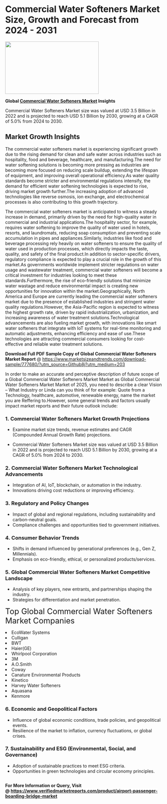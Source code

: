 <H1>Commercial Water Softeners Market Size, Growth and Forecast from 2024 - 2031</H1><img class="aligncenter size-medium wp-image-584254" src="https://thirdeyenews.in/wp-content/uploads/2024/09/Global-Market-Research-300x168.jpeg" alt="" width="300" height="168" /><p><strong>Global&nbsp;<a href="https://www.marketsizeandtrends.com/download-sample/777680/?utm_source=Github8j?utm_medium=203">Commercial Water Softeners Market</a> Insights</strong></p><p>Commercial Water Softeners Market size was valued at USD 3.5 Billion in 2022 and is projected to reach USD 5.1 Billion by 2030, growing at a CAGR of 5.0% from 2024 to 2030.</p><p><h2>Market Growth Insights</h2> <p>The commercial water softeners market is experiencing significant growth due to the rising demand for clean and safe water across industries such as hospitality, food and beverage, healthcare, and manufacturing.The need for water softening solutions is becoming more pressing as industries are becoming more focused on reducing scale buildup, extending the lifespan of equipment, and improving overall operational efficiency.As water quality standards become stricter and environmental regulations intensify, the demand for efficient water softening technologies is expected to rise, driving market growth further.The increasing adoption of advanced technologies like reverse osmosis, ion exchange, and electrochemical processes is also contributing to this growth trajectory.</p> <p>The commercial water softeners market is anticipated to witness a steady increase in demand, primarily driven by the need for high-quality water in commercial and industrial applications.The hospitality sector, for example, requires water softening to improve the quality of water used in hotels, resorts, and laundromats, reducing soap consumption and preventing scale accumulation in pipes and appliances.Similarly, industries like food and beverage processing rely heavily on water softeners to ensure the quality of water used in production processes, which directly impacts the taste, quality, and safety of the final product.In addition to sector-specific drivers, regulatory compliance is expected to play a crucial role in the growth of this market.As governments worldwide implement stricter regulations on water usage and wastewater treatment, commercial water softeners will become a critical investment for industries looking to meet these standards.Furthermore, the rise of eco-friendly solutions that minimize water wastage and reduce environmental impact is creating new opportunities for innovation within the market.Geographically, North America and Europe are currently leading the commercial water softeners market due to the presence of established industries and stringent water quality regulations.However, the Asia-Pacific region is expected to witness the highest growth rate, driven by rapid industrialization, urbanization, and increasing awareness of water treatment solutions.Technological advancements are also fueling market growth, with innovations like smart water softeners that integrate with IoT systems for real-time monitoring and automatic adjustments, enhancing efficiency and ease of use.These technologies are attracting commercial consumers looking for cost-effective and reliable water treatment solutions.<p><span class=""><strong>Download Full PDF Sample Copy of Global Commercial Water Softeners Market Report</strong> @ <a href="https://www.marketsizeandtrends.com/download-sample/777680/?utm_source=Github8j?utm_medium=203" target="_blank">https://www.marketsizeandtrends.com/download-sample/777680/?utm_source=Github8j?utm_medium=203</a></span></p><p>In order to make an accurate and perceptive description of future scope of a Global&nbsp;Commercial Water Softeners Market Market as Global&nbsp;Commercial Water Softeners Market Market of 2025, you need to describe a clear Vision &ndash; What Industry or Linda can you think of for example: Quote from a Technology, healthcare, automotive, renewable energy, name the market you are Reffering to.However, some general trends and factors usually impact market reports and their future outlook include:</p><h3>1.&nbsp;<strong>Commercial Water Softeners Market Growth Projections</strong></h3><ul><li>Examine market size trends, revenue estimates and CAGR (Compounded Annual Growth Rate) projections.</li><li><p>Commercial Water Softeners Market size was valued at USD 3.5 Billion in 2022 and is projected to reach USD 5.1 Billion by 2030, growing at a CAGR of 5.0% from 2024 to 2030.</p></li></ul><h3>2.&nbsp;<strong>Commercial Water Softeners Market Technological Advancements</strong></h3><ul><li>Integration of AI, IoT, blockchain, or automation in the industry.</li><li>Innovations driving cost reductions or improving efficiency.</li></ul><h3>3.&nbsp;<strong>Regulatory and Policy Changes</strong></h3><ul><li>Impact of global and regional regulations, including sustainability and carbon-neutral goals.</li><li>Compliance challenges and opportunities tied to government initiatives.</li></ul><h3>4.&nbsp;<strong>Consumer Behavior Trends</strong></h3><ul><li>Shifts in demand influenced by generational preferences (e.g., Gen Z, Millennials).</li><li>Emphasis on eco-friendly, ethical, or personalized products/services.</li></ul><h3>5.&nbsp;<strong>Global Commercial Water Softeners Market Competitive Landscape</strong></h3><ul><li>Analysis of key players, new entrants, and partnerships shaping the industry.</li><li>Strategies for differentiation and market penetration.</li></ul><p data-pm-slice="1 1 []"><span style="color: inherit; font-family: inherit; font-size: 25px;">Top Global Commercial Water Softeners Market Companies</span></p><div class="" data-test-id=""><p><li>EcoWater Systems</li><li> Culligan</li><li> BWT</li><li> Haier(GE)</li><li> Whirlpool Corporation</li><li> 3M</li><li> A.O.Smith</li><li> Coway</li><li> Canature Environmental Products</li><li> Kinetico</li><li> Harvey Water Softeners</li><li> Aquasana</li><li> Kenmore</li></p></div><h3>6.&nbsp;<strong>Economic and Geopolitical Factors</strong></h3><ul><li>Influence of global economic conditions, trade policies, and geopolitical events.</li><li>Resilience of the market to inflation, currency fluctuations, or global crises.</li></ul><h3>7.&nbsp;<strong>Sustainability and ESG (Environmental, Social, and Governance)</strong></h3><ul><li>Adoption of sustainable practices to meet ESG criteria.</li><li>Opportunities in green technologies and circular economy principles.</li></ul><h2><strong style="font-size: 14px;">For More Information or Query, Visit @&nbsp;</strong><a style="background-color: #ffffff; font-size: 14px;" href="https://www.marketsizeandtrends.com/report/commercial-water-softeners-market/" target="_blank">https://www.verifiedmarketreports.com/product/airport-passenger-boarding-bridge-market</a></h2>
